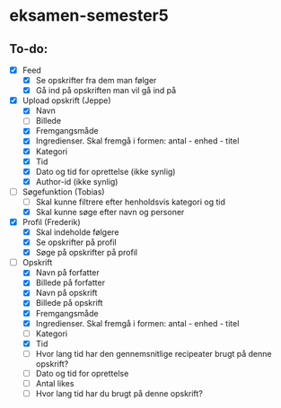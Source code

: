# eksamen-semester5

## To-do:

- [x] Feed
  - [x] Se opskrifter fra dem man følger
  - [x] Gå ind på opskriften man vil gå ind på
- [x] Upload opskrift (Jeppe)
  - [x] Navn
  - [ ] Billede
  - [x] Fremgangsmåde 
  - [x] Ingredienser. Skal fremgå i formen: antal - enhed - titel
  - [x] Kategori
  - [x] Tid
  - [x] Dato og tid for oprettelse (ikke synlig)
  - [x] Author-id (ikke synlig)
- [ ] Søgefunktion (Tobias)
  - [ ] Skal kunne filtrere efter henholdsvis kategori og tid
  - [x] Skal kunne søge efter navn og personer
- [x] Profil (Frederik)
  - [x] Skal indeholde følgere
  - [x] Se opskrifter på profil
  - [x] Søge på opskrifter på profil
- [ ] Opskrift
  - [x] Navn på forfatter
  - [x] Billede på forfatter
  - [x] Navn på opskrift
  - [x] Billede på opskrift
  - [x] Fremgangsmåde
  - [x] Ingredienser. Skal fremgå i formen: antal - enhed - titel
  - [ ] Kategori
  - [x] Tid 
  - [ ] Hvor lang tid har den gennemsnitlige recipeater brugt på denne opskrift?
  - [ ] Dato og tid for oprettelse
  - [ ] Antal likes
  - [ ] Hvor lang tid har du brugt på denne opskrift?
